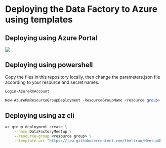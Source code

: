 # Deploying the Data Factory to Azure using templates

## Deploying using Azure Portal
<a href="https://portal.azure.com/#create/Microsoft.Template/uri/https%3A%2F%2Fraw.githubusercontent.com%2Ffbeltrao%2FMeetupUSql%2Fmaster%2Fdeployment%2Fazuredeploy.json" target="_blank">
    <img src="http://azuredeploy.net/deploybutton.png"/>
</a>

## Deploying using powershell

Copy the files in this repository locally, then change the parameters.json file according to your resource and secret names.

```powershell
Login-AzureRmAccount

New-AzureRmResourceGroupDeployment -ResourceGroupName <resource group> -TemplateFile .\azuredeploy.json -TemplateParameterFile .\parameters.json
```

## Deploying using az cli
```cmd
az group deployment create \
    --name DataFactoryMeetup \
    --resource-group <resource group> \
    --template-uri "https://raw.githubusercontent.com/fbeltrao/MeetupUSql/master/deployment/azuredeploy.json"
```
